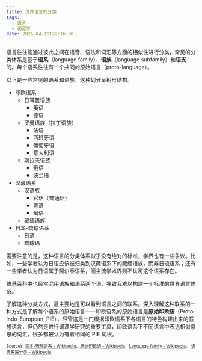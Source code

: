 ```yaml
---
title: 世界语言的分类
tags:
  - 语言
  - 词源学
date: 2025-04-10T22:16:00
---
```


语言往往能通过彼此之间在语音、语法和词汇等方面的相似性进行分类，常见的分类体系是基于**语系**（language family）、**语族**（language subfamily）和**语支**的。每个语系往往有一个共同的原始语言（proto-language）。

以下是一些常见的语系和语族，这种划分呈树形结构。

- 印欧语系
	- 日耳曼语族
		- 英语
		- 德语
	- 罗曼语族（拉丁语族）
		- 法语
		- 西班牙语
		- 葡萄牙语
		- 意大利语
	- 斯拉夫语族
		- 俄语
		- 波兰语
- 汉藏语系
	- 汉语族
		- 官话（普通话）
		- 粤语
		- 闽语
	- 藏缅语族
- 日本-琉球语系
	- 日语
	- 琉球语

需要注意的是，这种语言的分类体系似乎没有绝对的标准，学界也有一些争议。比如，一些学者认为日语应该被归类到汉藏语系下的藏缅语族，而非日琉语系；还有一些学者认为日语属于阿尔泰语系，而主流学术界则不认可这个语系存在。

维基百科中也经常混用语族和语系两个词，导致我难以构建一个标准的世界语言体系。

了解这种分类方式，最主要地是可以看到语言之间的联系。深入理解这种联系的一种方式是了解每个语系的原始语言——印欧语系的原始语言是**原始印欧语**（Proto-Indo-European, PIE），尽管这是一门根据印欧语系下各语言的特色构建出来的假想语言，但仍然是进行词源学研究的重要工具，印欧语系下不同语言中表达相似意思的词汇，很多都被认为有着相同的 PIE 词根。

<span style="font-size: 80%">Sources: [日本-琉球语系 - Wikipedia](https://zh.wikipedia.org/wiki/%E6%97%A5%E6%9C%AC-%E7%90%89%E7%90%83%E8%AF%AD%E7%B3%BB)、[原始印欧语 - Wikipedia](https://zh.wikipedia.org/w/index.php?title=Special%3ASearch&search=%E5%8E%9F%E5%A7%8B%E5%8D%B0%E6%AD%90%E8%AA%9E&wprov=acrw1_0)、[Language family - Wikipedia](https://en.wikipedia.org/wiki/Language_family)、
[语言系属分类 - Wikipedia](https://zh.wikipedia.org/w/index.php?title=Special%3ASearch&search=%E8%AF%AD%E8%A8%80%E7%B3%BB%E5%B1%9E%E5%88%86%E7%B1%BB&wprov=acrw1_0)</span>